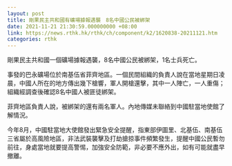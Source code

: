 ```yaml
---
layout: post
title: 剛果民主共和國有礦場據報遇襲　8名中國公民被綁架
date: 2021-11-21 21:30:59.000000000 +08:00
link: https://news.rthk.hk/rthk/ch/component/k2/1620838-20211121.htm
categories: rthk
---
```


剛果民主共和國一個礦場據報遇襲，8名中國公民被綁架，1名士兵死亡。

事發的巴永礦場位於南基伍省菲齊地區。一個民間組織的負責人說在當地星期日凌晨，中國人所在的地方傳出幾下槍響，軍人開槍還擊，其中一人陣亡，一人重傷；組織經調查後確認8名中國人被匪徒綁架。

菲齊地區負責人說，被綁架的還有兩名軍人。內地傳媒未聯絡到中國駐當地使館了解情況。

今年8月，中國駐當地大使館發出緊急安全提醒，指東部伊圖里、北基伍、南基伍三省屬於高風險地區，非法武裝襲擊及打劫搶掠事件頻繁發生，提醒中國公民暫勿前往，身處當地就要提高警惕，加強安全防範，非必要不應外出，如有可能就盡早撤離。
